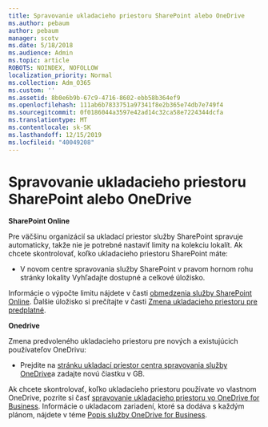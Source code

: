 ```yaml
---
title: Spravovanie ukladacieho priestoru SharePoint alebo OneDrive
ms.author: pebaum
author: pebaum
manager: scotv
ms.date: 5/18/2018
ms.audience: Admin
ms.topic: article
ROBOTS: NOINDEX, NOFOLLOW
localization_priority: Normal
ms.collection: Adm_O365
ms.custom: ''
ms.assetid: 8b0e6b9b-67c9-4716-8602-ebb58b364ef9
ms.openlocfilehash: 111ab6b7833751a97341f8e2b365e74db7e749f4
ms.sourcegitcommit: 0f0186044a3597e42ad14c32ca58e7224344dcfa
ms.translationtype: MT
ms.contentlocale: sk-SK
ms.lasthandoff: 12/15/2019
ms.locfileid: "40049208"
---
```

# <a name="manage-your-sharepoint-or-onedrive-storage"></a>Spravovanie ukladacieho priestoru SharePoint alebo OneDrive

 **SharePoint Online**
  
Pre väčšinu organizácií sa ukladací priestor služby SharePoint spravuje automaticky, takže nie je potrebné nastaviť limity na kolekciu lokalít. Ak chcete skontrolovať, koľko ukladacieho priestoru SharePoint máte:
  
- V novom centre spravovania služby SharePoint v pravom hornom rohu stránky lokality Vyhľadajte dostupné a celkové úložisko.
    
Informácie o výpočte limitu nájdete v časti [obmedzenia služby SharePoint Online](https://go.microsoft.com/fwlink/p/?LinkID=856113). Ďalšie úložisko si prečítajte v časti [Zmena ukladacieho priestoru pre predplatné](https://go.microsoft.com/fwlink/?linkid=866428).
  
 **Onedrive**
  
Zmena predvoleného ukladacieho priestoru pre nových a existujúcich používateľov OneDrivu:
  
- Prejdite na [stránku ukladací priestor centra spravovania služby OneDrive](https://admin.onedrive.com/?v=StorageSettings)a zadajte novú čiastku v GB.
    
Ak chcete skontrolovať, koľko ukladacieho priestoru používate vo vlastnom OneDrive, pozrite si časť [spravovanie ukladacieho priestoru vo OneDrive for Business](https://go.microsoft.com/fwlink/?linkid=866429). Informácie o ukladacom zariadení, ktoré sa dodáva s každým plánom, nájdete v téme [Popis služby OneDrive for Business](https://go.microsoft.com/fwlink/p/?LinkID=826071).
  

